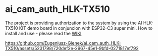 # ai_cam_auth_HLK-TX510
The project is providing authorization to the system by using the AI HLK-TX510 KIT demo board in conjuncion with ESP32-C3 super mini.
How to install and use - please read the [WIKI](https://github.com/Eugeniusz-Gienek/ai_cam_auth_HLK-TX510/wiki)




https://github.com/Eugeniusz-Gienek/ai_cam_auth_HLK-TX510/assets/5231798/720def2e-2967-45e1-9bfd-0271817ef792

